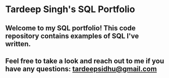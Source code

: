# Tardeep Singh's SQL Portfolio
## Welcome to my SQL portfolio! This code repository contains examples of SQL I've written. 
## Feel free to take a look and reach out to me if you have any questions: tardeepsidhu@gmail.com
